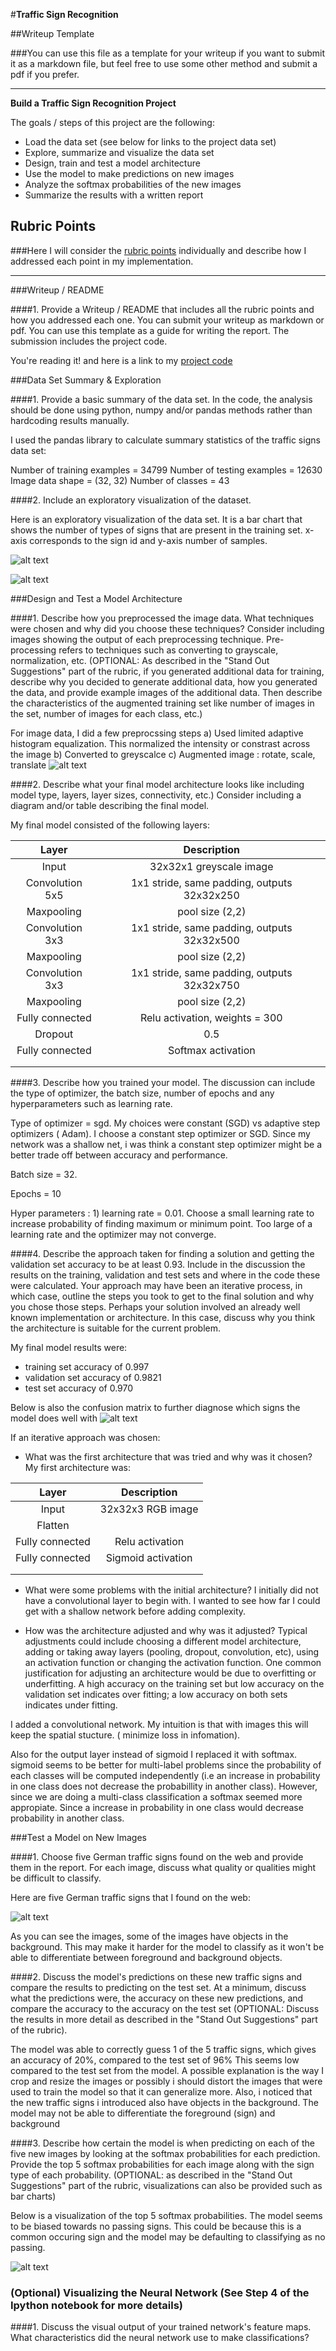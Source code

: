 #**Traffic Sign Recognition**

##Writeup Template

###You can use this file as a template for your writeup if you want to submit it as a markdown file, but feel free to use some other method and submit a pdf if you prefer.

---

**Build a Traffic Sign Recognition Project**

The goals / steps of this project are the following:
* Load the data set (see below for links to the project data set)
* Explore, summarize and visualize the data set
* Design, train and test a model architecture
* Use the model to make predictions on new images
* Analyze the softmax probabilities of the new images
* Summarize the results with a written report


[//]: # (Image References)

[image1]: ./images/german_signs/exploratory.jpg "Visualization"
[image2]: ./images/german_signs/blue_down_sign.jpg "Traffic Sign 1"
[image3]: ./images/german_signs/construction.jpg "Traffic Sign 2"
[image4]: ./images/german_signs/german_stop_sign.jpg "Traffic Sign 3"
[image5]: ./images/german_signs/road_slippery.jpg "Traffic Sign 4"
[image6]: ./images/german_signs/traffic_sign.jpg "Traffic Sign 5"
[image7]: ./images/german_signs/classes_histogram.png "classes_histogram"
[image8]: ./images/german_signs/data_processing.png "data_processing"
[image9]: ./images/german_signs/confusion_matrix.png "confusion_matrix"
[image10]: ./images/german_signs/new_traffic_signs.png "new traffic signs"
[image11]: ./images/german_signs/new_images_and_class_probabilities.png "new traffic signs and predicted classes"

## Rubric Points
###Here I will consider the [rubric points](https://review.udacity.com/#!/rubrics/481/view) individually and describe how I addressed each point in my implementation.  

---
###Writeup / README

####1. Provide a Writeup / README that includes all the rubric points and how you addressed each one. You can submit your writeup as markdown or pdf. You can use this template as a guide for writing the report. The submission includes the project code.

You're reading it! and here is a link to my [project code](https://github.com/david-woo-instacart/self-driving-cars/blob/master/traffic-classifier/Traffic_Sign_Classifier-v3_5-submission.ipynb)

###Data Set Summary & Exploration

####1. Provide a basic summary of the data set. In the code, the analysis should be done using python, numpy and/or pandas methods rather than hardcoding results manually.

I used the pandas library to calculate summary statistics of the traffic
signs data set:

Number of training examples = 34799
Number of testing examples = 12630
Image data shape = (32, 32)
Number of classes = 43

####2. Include an exploratory visualization of the dataset.

Here is an exploratory visualization of the data set. It is a bar chart that shows the number of types of signs that are present in the training set. x-axis corresponds to the sign id and y-axis number of samples.

![alt text][image1]

![alt text][image7]

###Design and Test a Model Architecture

####1. Describe how you preprocessed the image data. What techniques were chosen and why did you choose these techniques? Consider including images showing the output of each preprocessing technique. Pre-processing refers to techniques such as converting to grayscale, normalization, etc. (OPTIONAL: As described in the "Stand Out Suggestions" part of the rubric, if you generated additional data for training, describe why you decided to generate additional data, how you generated the data, and provide example images of the additional data. Then describe the characteristics of the augmented training set like number of images in the set, number of images for each class, etc.)

For image data, I did a few preprocssing steps
a) Used limited adaptive histogram equalization. This normalized the intensity or constrast across the image
b) Converted to greyscalce
c) Augmented image : rotate, scale, translate
![alt text][image8]

####2. Describe what your final model architecture looks like including model type, layers, layer sizes, connectivity, etc.) Consider including a diagram and/or table describing the final model.

My final model consisted of the following layers:

| Layer         		|     Description	        					|
|:---------------------:|:---------------------------------------------:|
| Input         		| 32x32x1 greyscale image   					|
| Convolution 5x5     	| 1x1 stride, same padding, outputs 32x32x250 	|
| Maxpooling         	| pool size (2,2)                           	|
| Convolution 3x3     	| 1x1 stride, same padding, outputs 32x32x500 	|
| Maxpooling         	| pool size (2,2)                           	|
| Convolution 3x3     	| 1x1 stride, same padding, outputs 32x32x750 	|
| Maxpooling         	| pool size (2,2)                           	|
| Fully connected		| Relu activation, weights = 300        		|
| Dropout           	| 0.5                                       	|
| Fully connected		| Softmax activation       						|
|						|												|
|						|												|


####3. Describe how you trained your model. The discussion can include the type of optimizer, the batch size, number of epochs and any hyperparameters such as learning rate.

Type of optimizer = sgd. My choices were constant (SGD) vs adaptive step optimizers ( Adam). I choose a constant step optimizer or SGD. Since my network was a shallow net, i was think a constant step optimizer might be a better trade off between accuracy and performance.

Batch size = 32.

Epochs = 10

Hyper parameters : 1) learning rate = 0.01. Choose a small learning rate to increase probability of finding maximum or minimum point. Too large of a learning rate and the optimizer may not converge.

####4. Describe the approach taken for finding a solution and getting the validation set accuracy to be at least 0.93. Include in the discussion the results on the training, validation and test sets and where in the code these were calculated. Your approach may have been an iterative process, in which case, outline the steps you took to get to the final solution and why you chose those steps. Perhaps your solution involved an already well known implementation or architecture. In this case, discuss why you think the architecture is suitable for the current problem.

My final model results were:
* training set accuracy of 0.997
* validation set accuracy of 0.9821
* test set accuracy of 0.970

Below is also the confusion matrix to further diagnose which signs the model does well with
![alt text][image9]

If an iterative approach was chosen:
* What was the first architecture that was tried and why was it chosen?
My first architecture was:

| Layer         		|     Description	        					|
|:---------------------:|:---------------------------------------------:|
| Input         		| 32x32x3 RGB image   							|
| Flatten				|												|
| Fully connected		| Relu activation        						|
| Fully connected		| Sigmoid activation       						|
|						|												|
|						|												|

* What were some problems with the initial architecture? I initially did not have a convolutional layer to begin with. I wanted to see how far I could get with a shallow network before adding complexity.

* How was the architecture adjusted and why was it adjusted? Typical adjustments could include choosing a different model architecture, adding or taking away layers (pooling, dropout, convolution, etc), using an activation function or changing the activation function. One common justification for adjusting an architecture would be due to overfitting or underfitting. A high accuracy on the training set but low accuracy on the validation set indicates over fitting; a low accuracy on both sets indicates under fitting.

I added a convolutional network. My intuition is that with images this will keep the spatial stucture. ( minimize loss in infomation).

Also for the output layer instead of sigmoid I replaced it with softmax. sigmoid seems to be better for multi-label problems since the probability of each classes will be computed independently (i.e an increase in probability in one class does not decrease the probabillity in another class). However, since we are doing a multi-class classification a softmax seemed more appropiate. Since a increase in probability in one class would decrease probability in another class.



###Test a Model on New Images

####1. Choose five German traffic signs found on the web and provide them in the report. For each image, discuss what quality or qualities might be difficult to classify.

Here are five German traffic signs that I found on the web:

![alt text][image10]

As you can see the images, some of the images have objects in the background. This may make it harder for the model to classify as it won't be able to differentiate between foreground and background objects.

####2. Discuss the model's predictions on these new traffic signs and compare the results to predicting on the test set. At a minimum, discuss what the predictions were, the accuracy on these new predictions, and compare the accuracy to the accuracy on the test set (OPTIONAL: Discuss the results in more detail as described in the "Stand Out Suggestions" part of the rubric).

The model was able to correctly guess 1 of the 5 traffic signs, which gives an accuracy of 20%, compared to the test set of 96% This seems low compared to the test set from the model. A possible explanation is the way I crop and resize the images or possibly i should distort the images that were used to train the model so that it can generalize more. Also, i noticed that the new traffic signs i introduced also have objects in the background. The model may not be able to differentiate the foreground (sign) and background

####3. Describe how certain the model is when predicting on each of the five new images by looking at the softmax probabilities for each prediction. Provide the top 5 softmax probabilities for each image along with the sign type of each probability. (OPTIONAL: as described in the "Stand Out Suggestions" part of the rubric, visualizations can also be provided such as bar charts)

Below is a visualization of the top 5 softmax probabilities. The model seems to be biased towards no passing signs. This could be because this is a common occuring sign and the model may be defaulting to classifying as no passing.

![alt text][image11]

### (Optional) Visualizing the Neural Network (See Step 4 of the Ipython notebook for more details)
####1. Discuss the visual output of your trained network's feature maps. What characteristics did the neural network use to make classifications?
